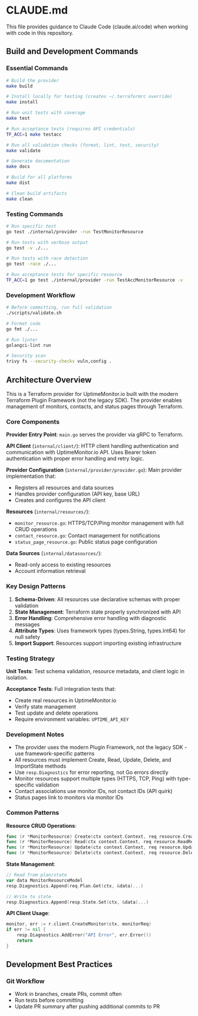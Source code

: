 # CLAUDE.md

This file provides guidance to Claude Code (claude.ai/code) when working with code in this repository.

## Build and Development Commands

### Essential Commands
```bash
# Build the provider
make build

# Install locally for testing (creates ~/.terraformrc override)
make install

# Run unit tests with coverage
make test

# Run acceptance tests (requires API credentials)
TF_ACC=1 make testacc

# Run all validation checks (format, lint, test, security)
make validate

# Generate documentation
make docs

# Build for all platforms
make dist

# Clean build artifacts
make clean
```

### Testing Commands
```bash
# Run specific test
go test ./internal/provider -run TestMonitorResource

# Run tests with verbose output
go test -v ./...

# Run tests with race detection
go test -race ./...

# Run acceptance tests for specific resource
TF_ACC=1 go test ./internal/provider -run TestAccMonitorResource -v
```

### Development Workflow
```bash
# Before committing, run full validation
./scripts/validate.sh

# Format code
go fmt ./...

# Run linter
golangci-lint run

# Security scan
trivy fs --security-checks vuln,config .
```

## Architecture Overview

This is a Terraform provider for UptimeMonitor.io built with the modern Terraform Plugin Framework (not the legacy SDK). The provider enables management of monitors, contacts, and status pages through Terraform.

### Core Components

**Provider Entry Point**: `main.go` serves the provider via gRPC to Terraform.

**API Client** (`internal/client/`): HTTP client handling authentication and communication with UptimeMonitor.io API. Uses Bearer token authentication with proper error handling and retry logic.

**Provider Configuration** (`internal/provider/provider.go`): Main provider implementation that:
- Registers all resources and data sources
- Handles provider configuration (API key, base URL)
- Creates and configures the API client

**Resources** (`internal/resources/`):
- `monitor_resource.go`: HTTPS/TCP/Ping monitor management with full CRUD operations
- `contact_resource.go`: Contact management for notifications
- `status_page_resource.go`: Public status page configuration

**Data Sources** (`internal/datasources/`):
- Read-only access to existing resources
- Account information retrieval

### Key Design Patterns

1. **Schema-Driven**: All resources use declarative schemas with proper validation
2. **State Management**: Terraform state properly synchronized with API
3. **Error Handling**: Comprehensive error handling with diagnostic messages
4. **Attribute Types**: Uses framework types (types.String, types.Int64) for null safety
5. **Import Support**: Resources support importing existing infrastructure

### Testing Strategy

**Unit Tests**: Test schema validation, resource metadata, and client logic in isolation.

**Acceptance Tests**: Full integration tests that:
- Create real resources in UptimeMonitor.io
- Verify state management
- Test update and delete operations
- Require environment variables: `UPTIME_API_KEY`

### Development Notes

- The provider uses the modern Plugin Framework, not the legacy SDK - use framework-specific patterns
- All resources must implement Create, Read, Update, Delete, and ImportState methods
- Use `resp.Diagnostics` for error reporting, not Go errors directly
- Monitor resources support multiple types (HTTPS, TCP, Ping) with type-specific validation
- Contact associations use monitor IDs, not contact IDs (API quirk)
- Status pages link to monitors via monitor IDs

### Common Patterns

**Resource CRUD Operations**:
```go
func (r *MonitorResource) Create(ctx context.Context, req resource.CreateRequest, resp *resource.CreateResponse)
func (r *MonitorResource) Read(ctx context.Context, req resource.ReadRequest, resp *resource.ReadResponse)
func (r *MonitorResource) Update(ctx context.Context, req resource.UpdateRequest, resp *resource.UpdateResponse)
func (r *MonitorResource) Delete(ctx context.Context, req resource.DeleteRequest, resp *resource.DeleteResponse)
```

**State Management**:
```go
// Read from plan/state
var data MonitorResourceModel
resp.Diagnostics.Append(req.Plan.Get(ctx, &data)...)

// Write to state
resp.Diagnostics.Append(resp.State.Set(ctx, &data)...)
```

**API Client Usage**:
```go
monitor, err := r.client.CreateMonitor(ctx, monitorReq)
if err != nil {
    resp.Diagnostics.AddError("API Error", err.Error())
    return
}
```

## Development Best Practices

### Git Workflow
- Work in branches, create PRs, commit often
- Run tests before committing
- Update PR summary after pushing additional commits to PR